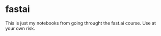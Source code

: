# fastai

This is just my notebooks from going throught the fast.ai course.  Use at your own risk.

